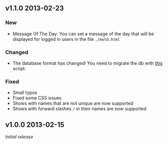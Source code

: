 ## v1.1.0 2013-02-23
### New
* Message Of The Day: You can set a message of the day that will be displayed for logged in users in the file `./motd.html`

### Changed
* The database format has changed! You need to migrate the db with [this](https://gist.github.com/Ps0ke/5018106) script.

### Fixed
* Small typos
* Fixed some CSS issues
* Shows with names that are not unique are now supported
* Shows with forward slashes `/` in their names are now supported


## v1.0.0 2013-02-15
*Initial release*

